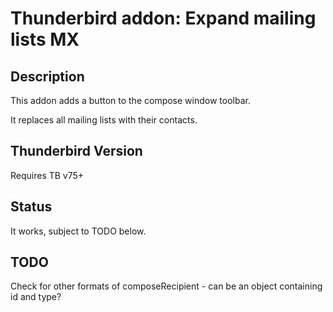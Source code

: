 # Thunderbird addon: Expand mailing lists MX

## Description

This addon adds a button to the compose window toolbar.

It replaces all mailing lists with their contacts.

## Thunderbird Version

Requires TB v75+

## Status

It works, subject to TODO below.

## TODO

Check for other formats of composeRecipient - can be an object containing id and type?